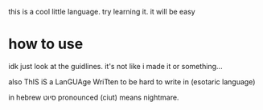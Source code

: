 this is a cool little language. try learning it. it will be easy

# how to use
idk just look at the guidlines. it's not like i made it or something...

also ThIS iS a LanGUAge WriTten to be hard to write in (esotaric language)

in hebrew סיוט pronounced (ciut) means nightmare.